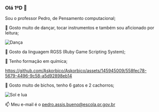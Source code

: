 ### Olá 1ºD 👋
Sou o professor Pedro, de Pensamento computacional;

👯 Gosto muito de dançar, tocar instrumentos e também sou aficionado por leitura;

![Dança](https://github.com/Askorbico/Askorbico/assets/145945009/2045b71a-0caa-4b91-a300-4b0240d6ace6)


🔭 Gosto da linguagem RGSS (Ruby Game Scripting System);

🌱 Tenho formação em química;


https://github.com/Askorbico/Askorbico/assets/145945009/558fec78-5679-4496-9c58-a5d92898eb14



🤔 Gosto muito de bichos, tenho 6 gatos e 2 cachorros;

![Sol e lua](https://github.com/Askorbico/Askorbico/assets/145945009/16483da3-1b94-48ae-87f7-0e4ae73bc119)


📫 Meu e-mail é o pedro.assis.bueno@escola.pr.gov.br

<!--
**Askorbico/Askorbico** is a ✨ _special_ ✨ repository because its `README.md` (this file) appears on your GitHub profile.

Here are some ideas to get you started:

- 🔭 I’m currently working on ...
- 🌱 I’m currently learning ...
- 👯 I’m looking to collaborate on ...
- 🤔 I’m looking for help with ...
- 💬 Ask me about ...
- 📫 How to reach me: ...
- 😄 Pronouns: ...
- ⚡ Fun fact: ...
-->
